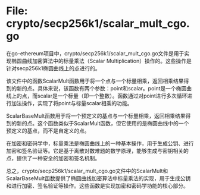 # File: crypto/secp256k1/scalar_mult_cgo.go

在go-ethereum项目中，crypto/secp256k1/scalar_mult_cgo.go文件是用于实现椭圆曲线加密算法中的标量乘法（Scalar Multiplication）操作的。这些操作是针对secp256k1椭圆曲线上的点进行的。

该文件中的函数ScalarMult函数用于将一个点与一个标量相乘，返回相乘结果得到的新的点。具体来说，该函数有两个参数：point和scalar。point是一个椭圆曲线上的点，而scalar是一个标量（即一个整数）。函数通过对point进行多次循环进行加法操作，实现了将point与标量scalar相乘的功能。

ScalarBaseMult函数用于将一个预定义的基点与一个标量相乘，返回相乘结果得到的新的点。这个函数类似于ScalarMult函数，但它使用的是椭圆曲线中的一个预定义的基点，而不是自定义的点。

在加密和密码学中，标量乘法是椭圆曲线上的一种基本操作，用于生成公钥、进行加密和签名验证等。它是基于离散对数难题的数学原理，能够生成与密钥相关的点，提供了一种安全的加密和签名机制。

总之，crypto/secp256k1/scalar_mult_cgo.go文件中的ScalarMult和ScalarBaseMult函数提供了椭圆曲线加密算法中标量乘法的实现，用于生成公钥和进行加密、签名验证等操作。这些函数是实现加密和密码学功能的核心部分。

